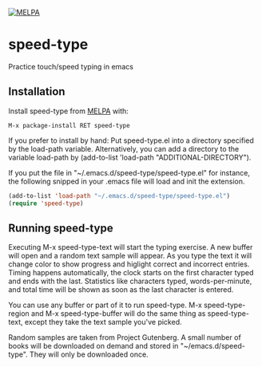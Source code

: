 [![MELPA](http://melpa.org/packages/speed-type-badge.svg)](http://melpa.org/#/speed-type)

# speed-type

Practice touch/speed typing in emacs

## Installation

Install speed-type from [MELPA](melpa.org) with:

```
M-x package-install RET speed-type
```

If you prefer to install by hand: Put speed-type.el into a directory specified by the load-path variable. Alternatively, you can add a directory to the variable load-path by (add-to-list 'load-path "ADDITIONAL-DIRECTORY").

If you put the file in "~/.emacs.d/speed-type/speed-type.el" for instance, the following snipped in your .emacs file will load and init the extension.

```lisp
(add-to-list 'load-path "~/.emacs.d/speed-type/speed-type.el")
(require 'speed-type)
```

## Running speed-type

Executing M-x speed-type-text will start the typing exercise. A new buffer will open and a random text sample will appear. As you type the text it will change color to show progress and higlight correct and incorrect entries. Timing happens automatically, the clock starts on the first character typed and ends with the last. Statistics like characters typed, words-per-minute, and total time will be shown as soon as the last character is entered.

You can use any buffer or part of it to run speed-type. M-x speed-type-region and M-x speed-type-buffer will do the same thing as speed-type-text, except they take the text sample you've picked.

Random samples are taken from Project Gutenberg. A small number of books will be downloaded on demand and stored in "~/emacs.d/speed-type". They will only be downloaded once.
